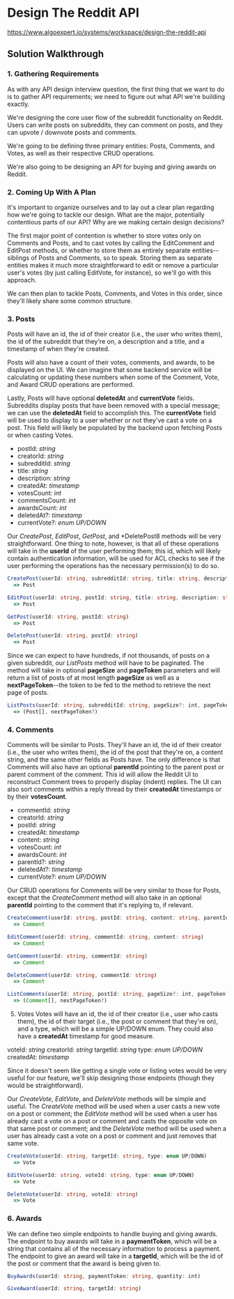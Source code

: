 # Design The Reddit API

https://www.algoexpert.io/systems/workspace/design-the-reddit-api

## Solution Walkthrough

### 1. Gathering Requirements
As with any API design interview question, the first thing that we want to do is to gather API requirements; we need to figure out what API we're building exactly.

We're designing the core user flow of the subreddit functionality on Reddit. Users can write posts on subreddits, they can comment on posts, and they can upvote / downvote posts and comments.

We're going to be defining three primary entities: Posts, Comments, and Votes, as well as their respective CRUD operations.

We're also going to be designing an API for buying and giving awards on Reddit.


### 2. Coming Up With A Plan
It's important to organize ourselves and to lay out a clear plan regarding how we're going to tackle our design. What are the major, potentially contentious parts of our API? Why are we making certain design decisions?

The first major point of contention is whether to store votes only on Comments and Posts, and to cast votes by calling the EditComment and EditPost methods, or whether to store them as entirely separate entities--siblings of Posts and Comments, so to speak. Storing them as separate entities makes it much more straightforward to edit or remove a particular user's votes (by just calling EditVote, for instance), so we'll go with this approach.

We can then plan to tackle Posts, Comments, and Votes in this order, since they'll likely share some common structure.


### 3. Posts
Posts will have an id, the id of their creator (i.e., the user who writes them), the id of the subreddit that they're on, a description and a title, and a timestamp of when they're created.

Posts will also have a count of their votes, comments, and awards, to be displayed on the UI. We can imagine that some backend service will be calculating or updating these numbers when some of the Comment, Vote, and Award CRUD operations are performed.

Lastly, Posts will have optional **deletedAt** and **currentVote** fields. Subreddits display posts that have been removed with a special message; we can use the **deletedAt** field to accomplish this. The **currentVote** field will be used to display to a user whether or not they've cast a vote on a post. This field will likely be populated by the backend upon fetching Posts or when casting Votes.

- postId: *string*
- creatorId: *string*
- subredditId: *string*
- title: *string*
- description: *string*
- createdAt: *timestamp*
- votesCount: *int*
- commentsCount: *int*
- awardsCount: *int*
- deletedAt?: *timestamp*
- currentVote?: *enum UP/DOWN*

Our *CreatePost*, *EditPost*, *GetPost*, and *DeletePost8 methods will be very straightforward. One thing to note, however, is that all of these operations will take in the **userId** of the user performing them; this id, which will likely contain authentication information, will be used for ACL checks to see if the user performing the operations has the necessary permission(s) to do so.

```typescript
CreatePost(userId: string, subredditId: string, title: string, description: string)
  => Post

EditPost(userId: string, postId: string, title: string, description: string)
  => Post

GetPost(userId: string, postId: string)
  => Post

DeletePost(userId: string, postId: string)
  => Post
```

Since we can expect to have hundreds, if not thousands, of posts on a given subreddit, our *ListPosts* method will have to be paginated. The method will take in optional **pageSize** and **pageToken** parameters and will return a list of posts of at most length **pageSize** as well as a **nextPageToken**--the token to be fed to the method to retrieve the next page of posts.


``` typescript
ListPosts(userId: string, subredditId: string, pageSize?: int, pageToken?: string)
  => (Post[], nextPageToken?)
```



### 4. Comments
Comments will be similar to Posts. They'll have an id, the id of their creator (i.e., the user who writes them), the id of the post that they're on, a content string, and the same other fields as Posts have. The only difference is that Comments will also have an optional **parentId** pointing to the parent post or parent comment of the comment. This id will allow the Reddit UI to reconstruct Comment trees to properly display (indent) replies. The UI can also sort comments within a reply thread by their **createdAt** timestamps or by their **votesCount**.

- commentId: *string*
- creatorId: *string*
- postId: *string*
- createdAt: *timestamp*
- content: *string*
- votesCount: *int*
- awardsCount: *int*
- parentId?: *string*
- deletedAt?: *timestamp*
- currentVote?: *enum UP/DOWN*

Our CRUD operations for Comments will be very similar to those for Posts, except that the *CreateComment* method will also take in an optional **parentId** pointing to the comment that it's replying to, if relevant.

```typescript
CreateComment(userId: string, postId: string, content: string, parentId?: string)
  => Comment

EditComment(userId: string, commentId: string, content: string)
  => Comment

GetComment(userId: string, commentId: string)
  => Comment

DeleteComment(userId: string, commentId: string)
  => Comment

ListComments(userId: string, postId: string, pageSize?: int, pageToken?: string)
  => (Comment[], nextPageToken?)
```



5. Votes
Votes will have an id, the id of their creator (i.e., user who casts them), the id of their target (i.e., the post or comment that they're on), and a type, which will be a simple UP/DOWN enum. They could also have a **createdAt** timestamp for good measure.

voteId: *string*
creatorId: *string*
targetId: *string*
type: *enum UP/DOWN*
createdAt: *timestamp*

Since it doesn't seem like getting a single vote or listing votes would be very useful for our feature, we'll skip designing those endpoints (though they would be straightforward).

Our *CreateVote*, *EditVote*, and *DeleteVote* methods will be simple and useful. The *CreateVote* method will be used when a user casts a new vote on a post or comment; the *EditVote* method will be used when a user has already cast a vote on a post or comment and casts the opposite vote on that same post or comment; and the *DeleteVote* method will be used when a user has already cast a vote on a post or comment and just removes that same vote.

```typescript
CreateVote(userId: string, targetId: string, type: enum UP/DOWN)
  => Vote

EditVote(userId: string, voteId: string, type: enum UP/DOWN)
  => Vote

DeleteVote(userId: string, voteId: string)
  => Vote
```



### 6. Awards
We can define two simple endpoints to handle buying and giving awards. The endpoint to buy awards will take in a **paymentToken**, which will be a string that contains all of the necessary information to process a payment. The endpoint to give an award will take in a **targetId**, which will be the id of the post or comment that the award is being given to.

```typescript
BuyAwards(userId: string, paymentToken: string, quantity: int)

GiveAward(userId: string, targetId: string)
```